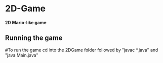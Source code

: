 # 2D-Game
#### 2D Mario-like game 
## Running the game
#To run the game cd into the 2DGame folder followed by "javac *.java" and "java Main.java"
